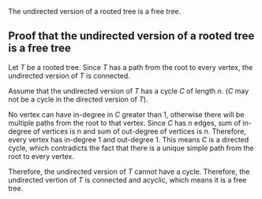 The undirected version of a rooted tree is a free tree.

## Proof that the undirected version of a rooted tree is a free tree

Let $T$ be a rooted tree.
Since $T$ has a path from the root to every vertex, the undirected version of $T$ is connected.

Assume that the undirected version of $T$ has a cycle $C$ of length $n$.
($C$ may not be a cycle in the directed version of $T$).

No vertex can have in-degree in $C$ greater than 1,
otherwise there will be multiple paths from the root to that vertex.
Since $C$ has $n$ edges, sum of in-degree of vertices is $n$
and sum of out-degree of vertices is $n$.
Therefore, every vertex has in-degree 1 and out-degree 1.
This means $C$ is a directed cycle, which contradicts the fact that
there is a unique simple path from the root to every vertex.

Therefore, the undirected version of $T$ cannot have a cycle.
Therefore, the undirected vertion of $T$ is connected and acyclic, which means it is a free tree.
